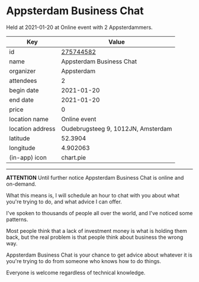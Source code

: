 # Appsterdam Business Chat
Held at 2021-01-20 at Online event with 2 Appsterdammers.
        
|Key|Value
|---|---|
|id|[275744582](https://www.meetup.com/appsterdam/events/275744582/)|
|name|Appsterdam Business Chat|
|organizer|Appsterdam|
|attendees|2|
|begin date|2021-01-20|
|end date|2021-01-20|
|price|0|
|location name|Online event|
|location address|Oudebrugsteeg 9, 1012JN, Amsterdam|
|latitude|52.3904|
|longitude|4.902063|
|(in-app) icon|chart.pie|

---

**ATTENTION** Until further notice Appsterdam Business Chat is online and on-demand.

What this means is, I will schedule an hour to chat with you about what you're trying to do, and what advice I can offer.

I've spoken to thousands of people all over the world, and I've noticed some patterns.

Most people think that a lack of investment money is what is holding them back, but the real problem is that people think about business the wrong way.

Appsterdam Business Chat is your chance to get advice about whatever it is you're trying to do from someone who knows how to do things.

Everyone is welcome regardless of technical knowledge.


